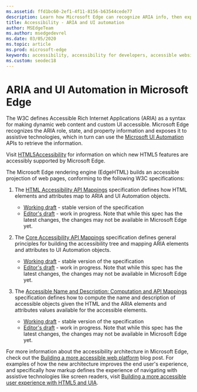 ```yaml
---
ms.assetid: ffd1bc60-2ef1-4f11-8156-b63544cede77
description: Learn how Microsoft Edge can recognize ARIA info, then expose it to assistive technologies that can then use Microsoft UI Automation APIs.
title: Accessibility - ARIA and UI automation
author: MSEdgeTeam
ms.author: msedgedevrel
ms.date: 03/05/2020
ms.topic: article
ms.prod: microsoft-edge
keywords: accessibility, accessibility for developers, accessible websites, edge, web development, ARIA, developer, UIA, UI Automation
ms.custom: seodec18
---
```


# ARIA and UI Automation in Microsoft Edge

The W3C defines Accessible Rich Internet Applications (ARIA) as a syntax for making dynamic web content and custom UI accessible. Microsoft Edge recognizes the ARIA role, state, and property information and exposes it to assistive technologies, which in turn can use the [Microsoft UI Automation](https://blogs.msdn.microsoft.com/winuiautomation/) APIs to retrieve the information.

Visit [HTML5Accessibility](https://html5accessibility.com) for information on which new HTML5 features are accessibly supported by Microsoft Edge.

The Microsoft Edge rendering engine (EdgeHTML) builds an accessible projection of web pages, conforming to the following W3C specifications:

1. The [HTML Accessibility API Mappings](https://w3.org/TR/html-aam-1.0/) specification defines how HTML elements and attributes map to ARIA and UI Automation objects.
   * [Working draft](https://w3.org/TR/html-aam-1.0/) - stable version of the specification
   * [Editor's draft](https://w3c.github.io/html-aam/) - work in progress. Note that while this spec has the latest changes, the changes may not be available in Microsoft Edge yet.


2. The [Core Accessibility API Mappings](https://w3.org/TR/core-aam-1.1/) specification defines general principles for building the accessibility tree and mapping ARIA elements and attributes to UI Automation objects.
   * [Working draft](https://w3.org/TR/core-aam-1.1/) - stable version of the specification
   * [Editor's draft](https://w3c.github.io/core-aam/) - work in progress. Note that while this spec has the latest changes, the changes may not be available in Microsoft Edge yet.  

3. The [Accessible Name and Description: Computation and API Mappings](https://w3.org/TR/accname-aam-1.1/) specification defines how to compute the name and description of accessible objects given the HTML and the ARIA elements and attributes values available for the accessible elements.
   * [Working draft](https://w3.org/TR/accname-aam-1.1/) - stable version of the specification  
   * [Editor's draft](https://w3c.github.io/accname/) - work in progress. Note that while this spec has the latest changes, the changes may not be available in Microsoft Edge yet.   

For more information about the accessibility architecture in Microsoft Edge, check out the [Building a more accessible web platform](https://blogs.windows.com/msedgedev/2016/04/20/building-a-more-accessible-web-platform/) blog post.  For examples of how the new architecture improves the end user's experience, and specifically how markup defines the experience of navigating with assistive technologies like screen readers, visit [Building a more accessible user experience with HTML5 and UIA](https://blogs.windows.com/msedgedev/2016/05/12/accessible-ux-with-html5-and-uia/).
